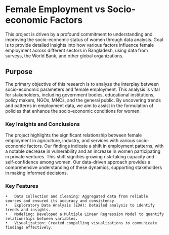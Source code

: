 # Female Employment vs Socio-economic Factors 
This project is driven by a profound commitment to understanding and improving the socio-economic status of women through data analysis. 
Goal is to provide detailed insights into how various factors influence female employment across different sectors in Bangladesh, using data from surveys, the World Bank, and other global organizations.

## Purpose
The primary objective of this research is to analyze the interplay between socio-economic parameters and female employment. This analysis is vital for stakeholders, including government bodies, educational institutions, policy makers, NGOs, MNCs, and the general public. By uncovering trends and patterns in employment data, we aim to assist in the formulation of policies that enhance the socio-economic conditions for women.

### Key Insights and Conclusions

The project highlights the significant relationship between female employment in agriculture, industry, and services with various socio-economic factors. Our findings indicate a shift in employment patterns, with a notable decrease in vulnerability and an increase in women participating in private ventures. This shift signifies growing risk-taking capacity and self-confidence among women. Our data-driven approach provides a comprehensive understanding of these dynamics, supporting stakeholders in making informed decisions.

### Key Features

	•	Data Collection and Cleaning: Aggregated data from reliable sources and ensured its accuracy and consistency.
	•	Exploratory Data Analysis (EDA): Detailed analysis to identify trends and insights.
	•	Modeling: Developed a Multiple Linear Regression Model to quantify relationships between variables.
	•	Visualization: Created compelling visualizations to communicate findings effectively.
